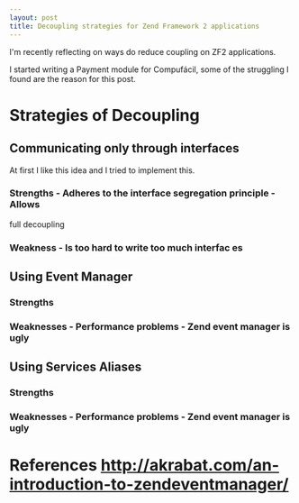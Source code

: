 ```yaml
---
layout: post
title: Decoupling strategies for Zend Framework 2 applications
---
```


I'm recently reflecting on ways do reduce coupling on ZF2 applications.

I started writing a Payment module for Compufácil, some of the
struggling I found are the reason for this post.

# Strategies of Decoupling

## Communicating only through interfaces

At first I like this idea and I tried to implement this.

### Strengths - Adheres to the interface segregation principle - Allows
full decoupling

### Weakness - Is too hard to write too much interfac                  es

## Using Event Manager

### Strengths

### Weaknesses - Performance problems - Zend event manager is ugly

## Using Services Aliases

### Strengths

### Weaknesses - Performance problems - Zend event manager is ugly

# References http://akrabat.com/an-introduction-to-zendeventmanager/


